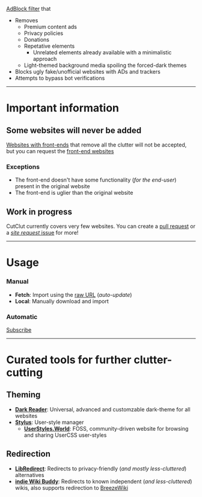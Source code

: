 [AdBlock filter](https://adguard.com/en/blog/what-are-filters.html) that
- Removes
  - Premium content ads
  - Privacy policies
  - Donations
  - Repetative elements
    - Unrelated elements already available with a minimalistic approach
  - Light-themed background media spoiling the forced-dark themes
- Blocks ugly fake/unofficial websites with ADs and trackers
- Attempts to bypass bot verifications

------

# Important information

## Some websites will never be added
[Websites with front-ends](https://github.com/mendel5/alternative-front-ends) that remove all the clutter will not be accepted, but you can request the [front-end websites](https://github.com/mendel5/alternative-front-ends)
### Exceptions
- The front-end doesn't have some functionality (*for the end-user*) present in the original website
- The front-end is uglier than the original website
## Work in progress
CutClut currently covers very few websites.
You can create a [pull request](https://github.com/DestroyerBDT/CutClut/pulls) or a [*site request* issue](https://github.com/DestroyerBDT/CutClut/issues/new?assignees=&labels=Site+request&projects=&template=site-request.md&title=) for more!

---

# Usage
### Manual
- **Fetch**: Import using the [raw URL](https://raw.githubusercontent.com/DestroyerBDT/CutClut/refs/heads/main/CutClut.txt) (*auto-update*)
- **Local**: Manually download and import
### Automatic
[Subscribe](https://subscribe.adblockplus.org/?location=https://raw.githubusercontent.com/DestroyerBDT/CutClut/refs/heads/main/CutClut.txt&title=CutClut)

---
# Curated tools for further clutter-cutting
## Theming
- [**Dark Reader**](https://darkreader.org): Universal, advanced and customzable dark-theme for all websites
- [**Stylus**](https://github.com/openstyles/stylus): User-style manager
  - [**UserStyles.World**](https://userstyles.world): FOSS, community-driven website for browsing and sharing UserCSS user-styles
## Redirection
- [**LibRedirect**](https://libredirect.github.io): Redirects to privacy-friendly (*and mostly less-cluttered*) alternatives
- [**indie Wiki Buddy**](https://getindie.wiki): Redirects to known independent (*and less-cluttered*) wikis, also supports redirection to [BreezeWiki](https://bw.projectsegfau.lt)
